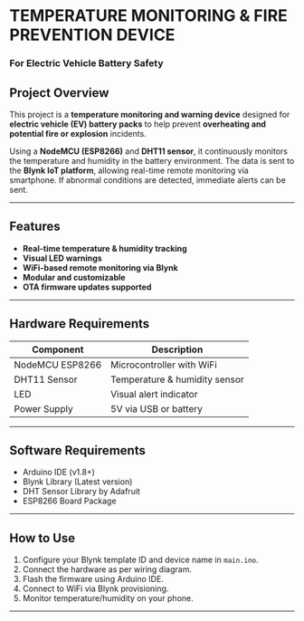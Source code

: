 # TEMPERATURE MONITORING & FIRE PREVENTION DEVICE  
### For Electric Vehicle Battery Safety

## Project Overview

This project is a **temperature monitoring and warning device** designed for **electric vehicle (EV) battery packs** to help prevent **overheating and potential fire or explosion** incidents.

Using a **NodeMCU (ESP8266)** and **DHT11 sensor**, it continuously monitors the temperature and humidity in the battery environment. The data is sent to the **Blynk IoT platform**, allowing real-time remote monitoring via smartphone. If abnormal conditions are detected, immediate alerts can be sent.

---

## Features

- **Real-time temperature & humidity tracking**
- **Visual LED warnings**
- **WiFi-based remote monitoring via Blynk**
- **Modular and customizable**
- **OTA firmware updates supported**

---

## Hardware Requirements

| Component        | Description                    |
|------------------|--------------------------------|
| NodeMCU ESP8266  | Microcontroller with WiFi      |
| DHT11 Sensor     | Temperature & humidity sensor  |
| LED              | Visual alert indicator         |
| Power Supply     | 5V via USB or battery           |

---

## Software Requirements

- Arduino IDE (v1.8+)
- Blynk Library (Latest version)
- DHT Sensor Library by Adafruit
- ESP8266 Board Package

---

## How to Use

1. Configure your Blynk template ID and device name in `main.ino`.
2. Connect the hardware as per wiring diagram.
3. Flash the firmware using Arduino IDE.
4. Connect to WiFi via Blynk provisioning.
5. Monitor temperature/humidity on your phone.

---



